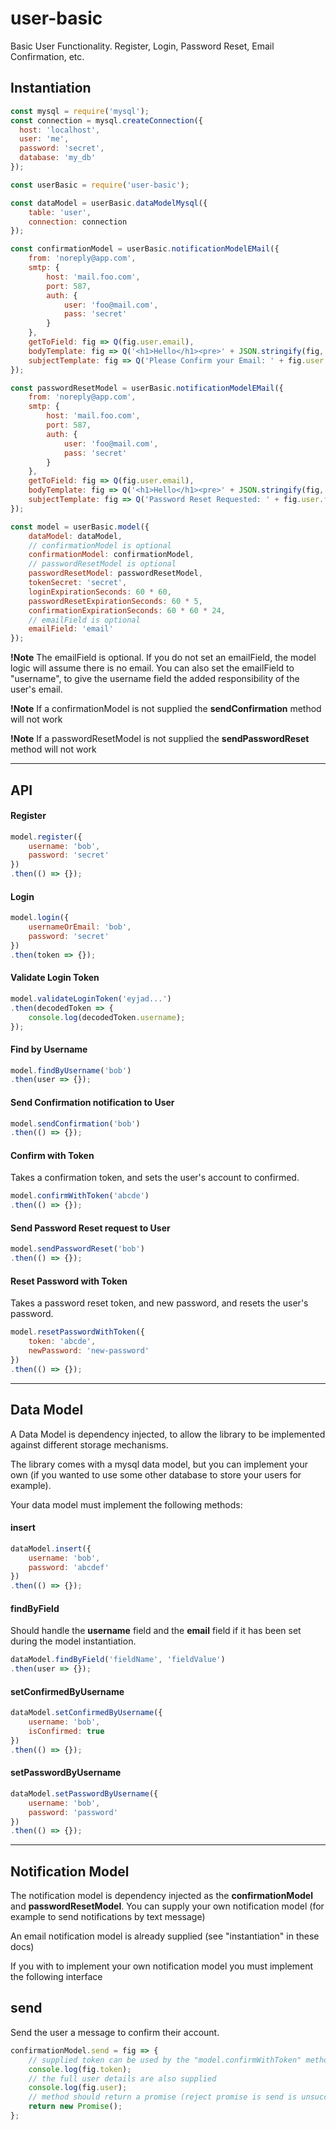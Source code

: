 # user-basic

Basic User Functionality. Register, Login, Password Reset, Email Confirmation, etc.

## Instantiation

```javascript
const mysql = require('mysql');
const connection = mysql.createConnection({
  host: 'localhost',
  user: 'me',
  password: 'secret',
  database: 'my_db'
});

const userBasic = require('user-basic');

const dataModel = userBasic.dataModelMysql({
    table: 'user',
    connection: connection
});

const confirmationModel = userBasic.notificationModelEMail({
    from: 'noreply@app.com',
    smtp: {
        host: 'mail.foo.com',
        port: 587,
        auth: {
            user: 'foo@mail.com',
            pass: 'secret'
        }
    },
    getToField: fig => Q(fig.user.email),
    bodyTemplate: fig => Q('<h1>Hello</h1><pre>' + JSON.stringify(fig, null , 2) + '</pre>'),
    subjectTemplate: fig => Q('Please Confirm your Email: ' + fig.user.firstName)
});

const passwordResetModel = userBasic.notificationModelEMail({
    from: 'noreply@app.com',
    smtp: {
        host: 'mail.foo.com',
        port: 587,
        auth: {
            user: 'foo@mail.com',
            pass: 'secret'
        }
    },
    getToField: fig => Q(fig.user.email),
    bodyTemplate: fig => Q('<h1>Hello</h1><pre>' + JSON.stringify(fig, null , 2) + '</pre>'),
    subjectTemplate: fig => Q('Password Reset Requested: ' + fig.user.firstName)
});

const model = userBasic.model({
    dataModel: dataModel,
    // confirmationModel is optional
    confirmationModel: confirmationModel,
    // passwordResetModel is optional
    passwordResetModel: passwordResetModel,
    tokenSecret: 'secret',
    loginExpirationSeconds: 60 * 60,
    passwordResetExpirationSeconds: 60 * 5,
    confirmationExpirationSeconds: 60 * 60 * 24,
    // emailField is optional
    emailField: 'email'
});
```

**!Note** The emailField is optional. If you do not set an emailField, the model
logic will assume there is no email. You can also set the emailField to "username",
to give the username field the added responsibility of the user's email.

**!Note** If a confirmationModel is not supplied the **sendConfirmation** method will not work

**!Note** If a passwordResetModel is not supplied the **sendPasswordReset** method will not work

--------------------------------

## API

#### Register

```javascript
model.register({
    username: 'bob',
    password: 'secret'
})
.then(() => {});
```

#### Login

```javascript
model.login({
    usernameOrEmail: 'bob',
    password: 'secret'
})
.then(token => {});
```

#### Validate Login Token

```javascript
model.validateLoginToken('eyjad...')
.then(decodedToken => {
    console.log(decodedToken.username);
});
```

#### Find by Username

```javascript
model.findByUsername('bob')
.then(user => {});
```

#### Send Confirmation notification to User

```javascript
model.sendConfirmation('bob')
.then(() => {});
```

#### Confirm with Token

Takes a confirmation token, and sets the user's account to confirmed.

```javascript
model.confirmWithToken('abcde')
.then(() => {});
```

#### Send Password Reset request to User

```javascript
model.sendPasswordReset('bob')
.then(() => {});
```

#### Reset Password with Token

Takes a password reset token, and new password, and resets the user's password.

```javascript
model.resetPasswordWithToken({
    token: 'abcde',
    newPassword: 'new-password'
})
.then(() => {});
```

------------------------------

## Data Model

A Data Model is dependency injected, to allow the library to be implemented against different storage mechanisms.

The library comes with a mysql data model, but you can implement your own (if you wanted to use some other database to store your users for example).

Your data model must implement the following methods:

#### insert

```javascript
dataModel.insert({
    username: 'bob',
    password: 'abcdef'
})
.then(() => {});
```

#### findByField

Should handle the **username** field and the **email** field if it has been set
during the model instantiation.

```javascript
dataModel.findByField('fieldName', 'fieldValue')
.then(user => {});
```

#### setConfirmedByUsername

```javascript
dataModel.setConfirmedByUsername({
    username: 'bob',
    isConfirmed: true
})
.then(() => {});
```

#### setPasswordByUsername

```javascript
dataModel.setPasswordByUsername({
    username: 'bob',
    password: 'password'
})
.then(() => {});
```

------------------------

## Notification Model

The notification model is dependency injected as the **confirmationModel** and **passwordResetModel**.
You can supply your own notification model (for example to send notifications by text message)

An email notification model is already supplied (see "instantiation" in these docs)

If you with to implement your own notification model you must implement the following interface

## send

Send the user a message to confirm their account.

```javascript
confirmationModel.send = fig => {
    // supplied token can be used by the "model.confirmWithToken" method
    console.log(fig.token);
    // the full user details are also supplied
    console.log(fig.user);
    // method should return a promise (reject promise is send is unsuccessful)
    return new Promise();
};
```
